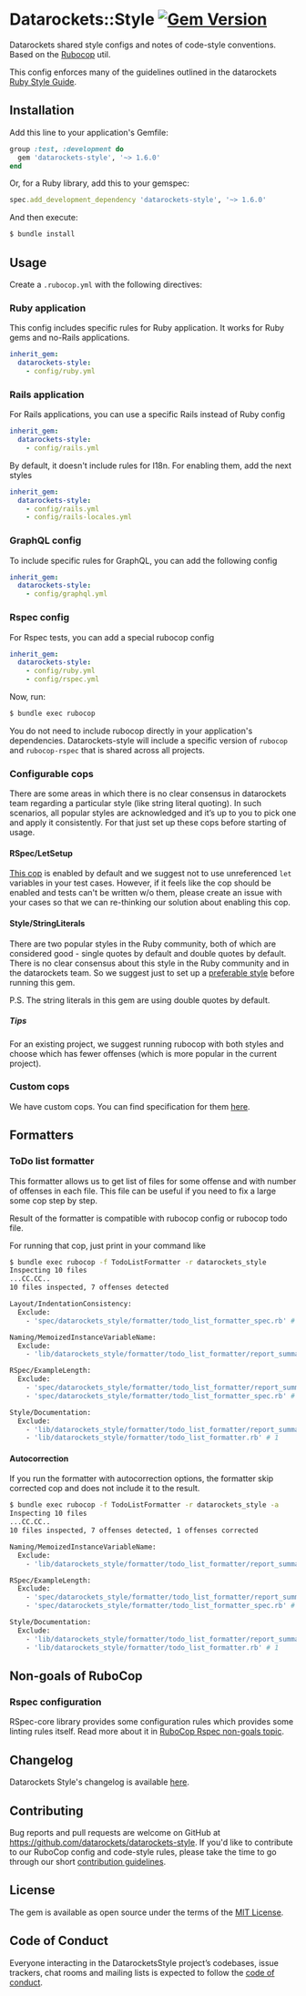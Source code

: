# Datarockets::Style [![Gem Version](https://badge.fury.io/rb/datarockets-style.svg)](https://badge.fury.io/rb/datarockets-style)

Datarockets shared style configs and notes of code-style conventions. Based on the [Rubocop](https://github.com/rubocop-hq/rubocop) util.

This config enforces many of the guidelines outlined in the datarockets [Ruby Style Guide](doc/STYLE_GUIDE.md).

## Installation

Add this line to your application's Gemfile:

```ruby
group :test, :development do
  gem 'datarockets-style', '~> 1.6.0'
end
```

Or, for a Ruby library, add this to your gemspec:

```ruby
spec.add_development_dependency 'datarockets-style', '~> 1.6.0'
```

And then execute:

```bash
$ bundle install
```

## Usage

Create a `.rubocop.yml` with the following directives:


### Ruby application

This config includes specific rules for Ruby application. It works for Ruby gems and no-Rails applications.

```yaml
inherit_gem:
  datarockets-style:
    - config/ruby.yml
```

### Rails application

For Rails applications, you can use a specific Rails instead of Ruby config

```yaml
inherit_gem:
  datarockets-style:
    - config/rails.yml
```

By default, it doesn't include rules for I18n. For enabling them, add the next styles

```yaml
inherit_gem:
  datarockets-style:
    - config/rails.yml
    - config/rails-locales.yml
```

### GraphQL config

To include specific rules for GraphQL, you can add the following config

```yaml
inherit_gem:
  datarockets-style:
    - config/graphql.yml
```

### Rspec config

For Rspec tests, you can add a special rubocop config

```yaml
inherit_gem:
  datarockets-style:
    - config/ruby.yml
    - config/rspec.yml
```

Now, run:

```bash
$ bundle exec rubocop
```

You do not need to include rubocop directly in your application's dependencies. Datarockets-style will include a specific version of `rubocop` and `rubocop-rspec` that is shared across all projects.

### Configurable cops

There are some areas in which there is no clear consensus in datarockets team regarding a particular style (like string literal quoting).
In such scenarios, all popular styles are acknowledged and it’s up to you to pick one and apply it consistently.
For that just set up these cops before starting of usage.

#### RSpec/LetSetup

[This cop](https://rubocop-rspec.readthedocs.io/en/latest/cops_rspec/#rspecletsetup) is enabled by default and we suggest not to use unreferenced `let` variables in your test cases.
However, if it feels like the cop should be enabled and tests can't be written w/o them, please create an issue with your cases so that we can re-thinking our solution about enabling this cop.

#### Style/StringLiterals

There are two popular styles in the Ruby community, both of which are considered good - single quotes by default and double quotes by default.
There is no clear consensus about this style in the Ruby community and in the datarockets team.
So we suggest just to set up a [preferable style](https://rubocop.readthedocs.io/en/latest/cops_style/#stylestringliterals) before running this gem.

P.S. The string literals in this gem are using double quotes by default.

##### Tips

For an existing project, we suggest running rubocop with both styles and choose which has fewer offenses (which is more popular in the current project).

### Custom cops

We have custom cops. You can find specification for them [here](manual).

## Formatters

### ToDo list formatter

This formatter allows us to get list of files for some offense and with number of offenses in each file. This file can be useful if you need to fix a large some cop step by step.

Result of the formatter is compatible with rubocop config or rubocop todo file.

For running that cop, just print in your command like

```bash
$ bundle exec rubocop -f TodoListFormatter -r datarockets_style
Inspecting 10 files
...CC.CC..
10 files inspected, 7 offenses detected

Layout/IndentationConsistency:
  Exclude:
    - 'spec/datarockets_style/formatter/todo_list_formatter_spec.rb' # 1

Naming/MemoizedInstanceVariableName:
  Exclude:
    - 'lib/datarockets_style/formatter/todo_list_formatter/report_summary.rb' # 1

RSpec/ExampleLength:
  Exclude:
    - 'spec/datarockets_style/formatter/todo_list_formatter/report_summary_spec.rb' # 1
    - 'spec/datarockets_style/formatter/todo_list_formatter_spec.rb' # 2

Style/Documentation:
  Exclude:
    - 'lib/datarockets_style/formatter/todo_list_formatter/report_summary.rb' # 1
    - 'lib/datarockets_style/formatter/todo_list_formatter.rb' # 1
```

#### Autocorrection

If you run the formatter with autocorrection options, the formatter skip corrected cop and does not include it to the result.

```bash
$ bundle exec rubocop -f TodoListFormatter -r datarockets_style -a
Inspecting 10 files
...CC.CC..
10 files inspected, 7 offenses detected, 1 offenses corrected

Naming/MemoizedInstanceVariableName:
  Exclude:
    - 'lib/datarockets_style/formatter/todo_list_formatter/report_summary.rb' # 1

RSpec/ExampleLength:
  Exclude:
    - 'spec/datarockets_style/formatter/todo_list_formatter/report_summary_spec.rb' # 1
    - 'spec/datarockets_style/formatter/todo_list_formatter_spec.rb' # 2

Style/Documentation:
  Exclude:
    - 'lib/datarockets_style/formatter/todo_list_formatter/report_summary.rb' # 1
    - 'lib/datarockets_style/formatter/todo_list_formatter.rb' # 1
```

## Non-goals of RuboCop

### Rspec configuration

RSpec-core library provides some configuration rules which provides some linting rules itself. Read more about it in [RuboCop Rspec non-goals topic](https://github.com/rubocop-hq/rubocop-rspec#non-goals-of-rubocop-rspec).

## Changelog

Datarockets Style's changelog is available [here](CHANGELOG.md).

## Contributing

Bug reports and pull requests are welcome on GitHub at https://github.com/datarockets/datarockets-style. If you'd like to contribute to our RuboCop config and code-style rules, please take the time to go through our short [contribution guidelines](CONTRIBUTING.md).


## License

The gem is available as open source under the terms of the [MIT License](https://opensource.org/licenses/MIT).

## Code of Conduct

Everyone interacting in the DatarocketsStyle project’s codebases, issue trackers, chat rooms and mailing lists is expected to follow the [code of conduct](CODE_OF_CONDUCT.md).

